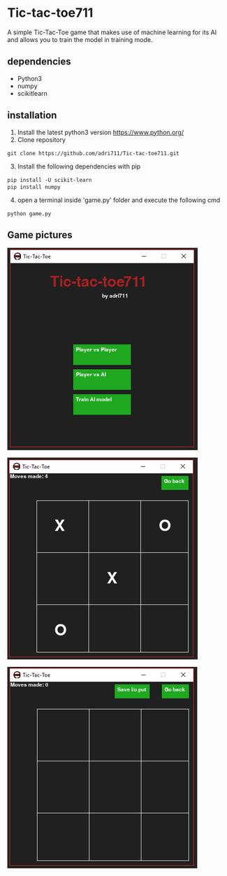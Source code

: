 # Tic-tac-toe711
A simple Tic-Tac-Toe game that makes use of machine learning for its AI and allows you to train the model in training mode.
## dependencies
* Python3
* numpy
* scikitlearn

## installation
1. Install the latest python3 version  https://www.python.org/
2. Clone repository
```
git clone https://github.com/adri711/Tic-tac-toe711.git
```
3. Install the following dependencies with pip
```
pip install -U scikit-learn
pip install numpy
```
4. open a terminal inside 'game.py' folder and execute the following cmd
```
python game.py
```
## Game pictures

![test image](screenshots/screenshot1.PNG)

![test image1](screenshots/screenshot2.PNG)

![test image2](screenshots/screenshot3.PNG)
